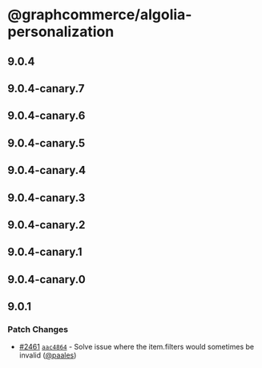 # @graphcommerce/algolia-personalization

## 9.0.4

## 9.0.4-canary.7

## 9.0.4-canary.6

## 9.0.4-canary.5

## 9.0.4-canary.4

## 9.0.4-canary.3

## 9.0.4-canary.2

## 9.0.4-canary.1

## 9.0.4-canary.0

## 9.0.1

### Patch Changes

- [#2461](https://github.com/graphcommerce-org/graphcommerce/pull/2461) [`aac4864`](https://github.com/graphcommerce-org/graphcommerce/commit/aac4864c191f3a0490373abdd52b5f1c460b56a3) - Solve issue where the item.filters would sometimes be invalid ([@paales](https://github.com/paales))

